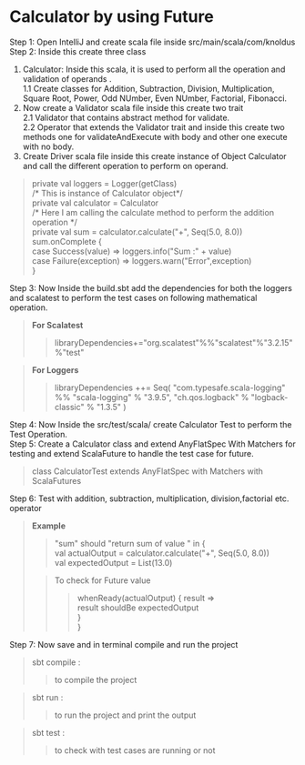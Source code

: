 
# Calculator by using Future

Step 1: Open IntelliJ and create scala file inside src/main/scala/com/knoldus
Step 2: Inside this create three class 
1. Calculator: Inside this scala, it is used to perform all the operation and validation of operands .  
1.1 Create classes for Addition, Subtraction, Division, Multiplication, Square Root, Power, Odd NUmber, Even NUmber, Factorial, Fibonacci.
2. Now create a Validator scala file inside this create two trait   
2.1 Validator that contains abstract method for validate.  
2.2 Operator that extends the Validator trait and inside this create two methods one for validateAndExecute with body and other one execute with no body.  
3. Create Driver scala file inside this create instance of Object Calculator and call the different operation to perform on operand.
> private val loggers = Logger(getClass)   
> /* This is instance of Calculator object*/   
> private val calculator = Calculator   
> /* Here I am calling the calculate method to perform the addition operation */    
> private val sum = calculator.calculate("+", Seq(5.0, 8.0))   
> sum.onComplete {    
> case Success(value) => loggers.info("Sum :" + value)   
> case Failure(exception) => loggers.warn("Error",exception)   
> }

Step 3: Now Inside the build.sbt add the dependencies for both the loggers and scalatest to perform the test cases on following mathematical operation.
>**For Scalatest**  
>>libraryDependencies+="org.scalatest"%%"scalatest"%"3.2.15"%"test"  

>**For Loggers**   
>>libraryDependencies ++= Seq(
>>"com.typesafe.scala-logging" %% "scala-logging" % "3.9.5",
>>"ch.qos.logback" % "logback-classic" % "1.3.5"
)

Step 4: Now Inside the src/test/scala/ create Calculator Test to perform the Test Operation.   
Step 5: Create a Calculator class and extend AnyFlatSpec With Matchers for testing and extend ScalaFuture to handle the test case for future.  
>class CalculatorTest extends AnyFlatSpec with Matchers with ScalaFutures  

Step 6: Test with addition, subtraction, multiplication, division,factorial etc. operator   
>**Example**
>>  "sum" should "return sum of value " in {   
>>val actualOutput = calculator.calculate("+", Seq(5.0, 8.0))  
>>val expectedOutput = List(13.0)  
> 
>>To check for Future value
>>>whenReady(actualOutput) { result =>  
>>>result shouldBe expectedOutput  
>>>}   
>>>}

Step 7: Now save and in terminal compile and run the project 
>sbt compile : 
>>to compile the project   

>sbt run : 
>>to run the project and print the output 

>sbt test : 
>>to check with test cases are running or not

